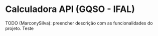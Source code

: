 # Calculadora API (GQSO - IFAL)

TODO (MarconySilva): preencher descrição com as funcionalidades do projeto.
Teste
